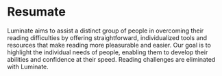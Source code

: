 # Resumate

Luminate aims to assist a distinct group of people in overcoming their reading difficulties by offering straightforward, individualized tools and resources that make reading more pleasurable and easier. Our goal is to highlight the individual needs of people, enabling them to develop their abilities and confidence at their speed. Reading challenges are eliminated with Luminate.
